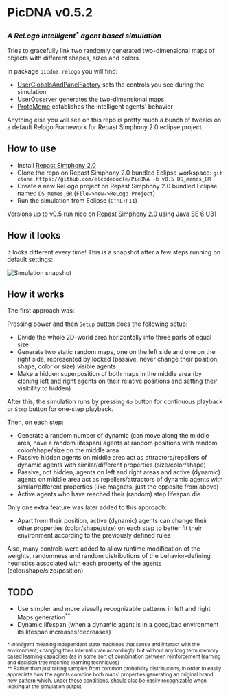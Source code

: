 PicDNA v0.5.2
=============
### *A ReLogo intelligent<sup>&#42;</sup> agent based simulation*

Tries to gracefully link two randomly generated two-dimensional maps of objects with different shapes, sizes and colors.

In package `picdna.relogo` you will find:

* [UserGlobalsAndPanelFactory](https://github.com/elcodedocle/PicDNA/blob/v0.5/src/ds_memes_br/relogo/UserGlobalsAndPanelFactory.groovy) sets the controls you see during the simulation
* [UserObserver](https://github.com/elcodedocle/PicDNA/blob/v0.5/src/ds_memes_br/relogo/UserObserver.groovy) generates the two-dimensional maps
* [ProtoMeme](https://github.com/elcodedocle/PicDNA/blob/v0.5/src/ds_memes_br/relogo/ProtoMeme.groovy) establishes the intelligent agents' behavior

Anything else you will see on this repo is pretty much a bunch of tweaks on a default Relogo Framework for Repast Simphony 2.0 eclipse project.

## How to use

* Install [Repast Simphony 2.0](http://sourceforge.net/projects/repast/files/Repast%20Simphony/Repast%20Simphony%202.0/)
* Clone the repo on Repast Simphony 2.0 bundled Eclipse workspace: `git clone https://github.com/elcodedocle/PicDNA -b v0.5 DS_memes_BR`
* Create a new ReLogo project on Repast Simphony 2.0 bundled Eclipse named `DS_memes_BR` (`File->new->ReLogo Project`)
* Run the simulation from Eclipse (`CTRL+F11`)

Versions up to v0.5 run nice on [Repast Simphony 2.0](http://sourceforge.net/projects/repast/files/Repast%20Simphony/Repast%20Simphony%202.0/) using [Java SE 6 U31](http://www.oracle.com/technetwork/java/javasebusiness/downloads/java-archive-downloads-javase6-419409.html)

## How it looks

It looks different every time! This is a snapshot after a few steps running on default settings:

![Simulation snapshot](http://i.imgur.com/TX31zGx.png "With default (and boring) settings, it looks somehow like this.")

## How it works

The first approach was:

Pressing power and then `Setup` button does the following setup:

* Divide the whole 2D-world area horizontally into three parts of equal size
* Generate two static random maps, one on the left side and one on the right side, represented by locked (passive, never change their position, shape, color or size) visible agents
* Make a hidden superposition of both maps in the middle area (by cloning left and right agents on their relative positions and setting their visibility to hidden)

After this, the simulation runs by pressing `Go` button for continuous playback or `Step` button for one-step playback.

Then, on each step:

* Generate a random number of dynamic (can move along the middle area, have a random lifespan) agents at random positions with random color/shape/size on the middle area
* Passive hidden agents on middle area act as attractors/repellers of dynamic agents with similar/different properties (size/color/shape)
* Passive, not hidden, agents on left and right areas and active (dynamic) agents on middle area act as repellers/attractors of dynamic agents with similar/different properties (like magnets, just the opposite from above)
* Active agents who have reached their (random) step lifespan die

Only one extra feature was later added to this approach:

* Apart from their position, active (dynamic) agents can change their other properties (color/shape/size) on each step to better fit their environment according to the previously defined rules

Also, many controls were added to allow runtime modification of the weights, randomness and random distributions of the behavior-defining heuristics associated with each property of the agents (color/shape/size/position).

## TODO

* Use simpler and more visually recognizable patterns in left and right Maps generation<sup>**</sup>
* Dynamic lifespan (when a dynamic agent is in a good/bad environment its lifespan increases/decreases)

<p><sub>* <i>Intelligent</i> meaning independent state machines that sense and interact with the environment, changing their internal state accordingly, but without any long term memory based learning capacities (as in some sort of combination between reinforcement learning and decision tree machine learning techniques)</sub>
<br><sub>** Rather than just taking samples from common probability distributions, in order to easily appreciate how the agents combine both maps' properties generating an original brand new pattern which, under these conditions, should also be easily recognizable when looking at the simulation output.</sub></p>
